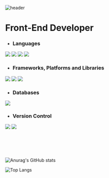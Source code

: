 ![header](https://capsule-render.vercel.app/api?type=waving&color=timeGradient&height=300&text=Welcome%20to%20Agratos&animation=scaleIn&desc=Study%20every%20day%20to%20become%20a%20better%20then%20yesterday...&descAlign=65&descAlignY=52&fontAlignY=36)
  
  
# Front-End Developer

- ### Languages
<p>
  <img src="https://img.shields.io/badge/HTML5-E34F26?style=for-the-badge&logo=HTML5&logoColor=white" />
  <img src="https://img.shields.io/badge/CSS-1572B6?style=for-the-badge&logo=CSS&logoColor=white" />
  <img src="https://img.shields.io/badge/Javascript-F7DF1E?style=for-the-badge&logo=Javascript&logoColor=white" />
  <img src="https://img.shields.io/badge/TypeScript-3178C6?style=for-the-badge&logo=TypeScript&logoColor=white" />
</p>

- ### Frameworks, Platforms and Libraries
<p>
  <img src="https://img.shields.io/badge/Node.js-339933?style=for-the-badge&logo=Node.js&logoColor=white" />
  <img src="https://img.shields.io/badge/EXPRESS.js-000000?style=for-the-badge&logo=EXPRESS.js&logoColor=white" />
  <img src="https://img.shields.io/badge/React-61DAFB?style=for-the-badge&logo=React&logoColor=white" />
</p>

- ### Databases
<p>
  <img src="https://img.shields.io/badge/MongoDB-47A248?style=for-the-badge&logo=MongoDB&logoColor=white" />
</p>


- ### Version Control
<p>
  <img src="https://img.shields.io/badge/GIT-F05032?style=for-the-badge&logo=GIT&logoColor=white" />
  <img src="https://img.shields.io/badge/Sourcetree-0052CC?style=for-the-badge&logo=Sourcetree&logoColor=white" />
</p>
</br></br>

#
![Anurag's GitHub stats](https://github-readme-stats.vercel.app/api?username=Agratos&show_icons=true&theme=solarized-light)

![Top Langs](https://github-readme-stats.vercel.app/api/top-langs/?username=agratos&layout=compact&theme=tokyonight)
